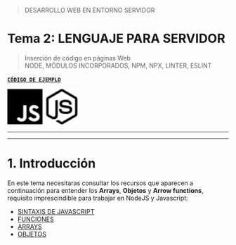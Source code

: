 > DESARROLLO WEB EN ENTORNO SERVIDOR

# Tema 2: LENGUAJE PARA SERVIDOR <!-- omit in toc -->
> Inserción de código en páginas Web  
> NODE, MÓDULOS INCORPORADOS, NPM, NPX, LINTER, ESLINT

**[`CÓDIGO DE EJEMPLO`](codigo)**

<img src="assets/javascript.svg" width="80" height="80">
<img src="assets/nodedotjs.svg" width="80" height="80">

---





---
# 1. Introducción

En este tema necesitaras consultar los recursos que aparecen a continuación para entender los **Arrays**, **Objetos** y **Arrow functions**, requisito imprescindible para trabajar en NodeJS y Javascript:

- [SINTAXIS DE JAVASCRIPT](https://github.com/jamj2000/Javascript/blob/master/02.SINTAXIS.md)
- [FUNCIONES](https://github.com/jamj2000/Javascript/blob/master/03.FUNCIONES.md)
- [ARRAYS](https://github.com/jamj2000/Javascript/blob/master/04.ARRAYS.md)
- [OBJETOS](https://github.com/jamj2000/Javascript/blob/master/05.OBJETOS.md)


